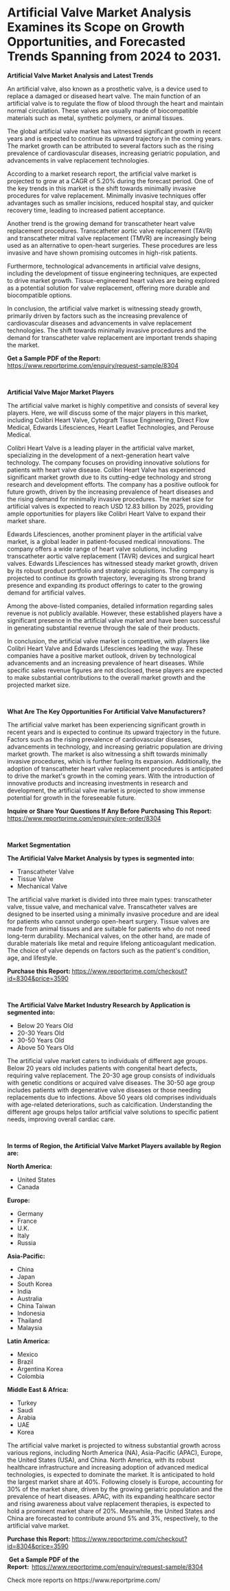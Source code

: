 <p><h1>Artificial Valve Market Analysis Examines its Scope on Growth Opportunities, and Forecasted Trends Spanning from 2024 to 2031.</h1></p><p><strong>Artificial Valve Market Analysis and Latest Trends</strong></p>
<p><p>An artificial valve, also known as a prosthetic valve, is a device used to replace a damaged or diseased heart valve. The main function of an artificial valve is to regulate the flow of blood through the heart and maintain normal circulation. These valves are usually made of biocompatible materials such as metal, synthetic polymers, or animal tissues.</p><p>The global artificial valve market has witnessed significant growth in recent years and is expected to continue its upward trajectory in the coming years. The market growth can be attributed to several factors such as the rising prevalence of cardiovascular diseases, increasing geriatric population, and advancements in valve replacement technologies.</p><p>According to a market research report, the artificial valve market is projected to grow at a CAGR of 5.20% during the forecast period. One of the key trends in this market is the shift towards minimally invasive procedures for valve replacement. Minimally invasive techniques offer advantages such as smaller incisions, reduced hospital stay, and quicker recovery time, leading to increased patient acceptance.</p><p>Another trend is the growing demand for transcatheter heart valve replacement procedures. Transcatheter aortic valve replacement (TAVR) and transcatheter mitral valve replacement (TMVR) are increasingly being used as an alternative to open-heart surgeries. These procedures are less invasive and have shown promising outcomes in high-risk patients.</p><p>Furthermore, technological advancements in artificial valve designs, including the development of tissue engineering techniques, are expected to drive market growth. Tissue-engineered heart valves are being explored as a potential solution for valve replacement, offering more durable and biocompatible options.</p><p>In conclusion, the artificial valve market is witnessing steady growth, primarily driven by factors such as the increasing prevalence of cardiovascular diseases and advancements in valve replacement technologies. The shift towards minimally invasive procedures and the demand for transcatheter valve replacement are important trends shaping the market.</p></p>
<p><strong>Get a Sample PDF of the Report:&nbsp;</strong> <a href="https://www.reportprime.com/enquiry/request-sample/8304">https://www.reportprime.com/enquiry/request-sample/8304</a></p>
<p>&nbsp;</p>
<p><strong>Artificial Valve Major Market Players</strong></p>
<p><p>The artificial valve market is highly competitive and consists of several key players. Here, we will discuss some of the major players in this market, including Colibri Heart Valve, Cytograft Tissue Engineering, Direct Flow Medical, Edwards Lifesciences, Heart Leaflet Technologies, and Perouse Medical.</p><p>Colibri Heart Valve is a leading player in the artificial valve market, specializing in the development of a next-generation heart valve technology. The company focuses on providing innovative solutions for patients with heart valve disease. Colibri Heart Valve has experienced significant market growth due to its cutting-edge technology and strong research and development efforts. The company has a positive outlook for future growth, driven by the increasing prevalence of heart diseases and the rising demand for minimally invasive procedures. The market size for artificial valves is expected to reach USD 12.83 billion by 2025, providing ample opportunities for players like Colibri Heart Valve to expand their market share.</p><p>Edwards Lifesciences, another prominent player in the artificial valve market, is a global leader in patient-focused medical innovations. The company offers a wide range of heart valve solutions, including transcatheter aortic valve replacement (TAVR) devices and surgical heart valves. Edwards Lifesciences has witnessed steady market growth, driven by its robust product portfolio and strategic acquisitions. The company is projected to continue its growth trajectory, leveraging its strong brand presence and expanding its product offerings to cater to the growing demand for artificial valves.</p><p>Among the above-listed companies, detailed information regarding sales revenue is not publicly available. However, these established players have a significant presence in the artificial valve market and have been successful in generating substantial revenue through the sale of their products.</p><p>In conclusion, the artificial valve market is competitive, with players like Colibri Heart Valve and Edwards Lifesciences leading the way. These companies have a positive market outlook, driven by technological advancements and an increasing prevalence of heart diseases. While specific sales revenue figures are not disclosed, these players are expected to make substantial contributions to the overall market growth and the projected market size.</p></p>
<p>&nbsp;</p>
<p><strong>What Are The Key Opportunities For Artificial Valve Manufacturers?</strong></p>
<p><p>The artificial valve market has been experiencing significant growth in recent years and is expected to continue its upward trajectory in the future. Factors such as the rising prevalence of cardiovascular diseases, advancements in technology, and increasing geriatric population are driving market growth. The market is also witnessing a shift towards minimally invasive procedures, which is further fueling its expansion. Additionally, the adoption of transcatheter heart valve replacement procedures is anticipated to drive the market's growth in the coming years. With the introduction of innovative products and increasing investments in research and development, the artificial valve market is projected to show immense potential for growth in the foreseeable future.</p></p>
<p><strong>Inquire or Share Your Questions If Any Before Purchasing This Report:</strong> <a href="https://www.reportprime.com/enquiry/pre-order/8304">https://www.reportprime.com/enquiry/pre-order/8304</a></p>
<p>&nbsp;</p>
<p><strong>Market Segmentation</strong></p>
<p><strong>The Artificial Valve Market Analysis by types is segmented into:</strong></p>
<p><ul><li>Transcatheter Valve</li><li>Tissue Valve</li><li>Mechanical Valve</li></ul></p>
<p><p>The artificial valve market is divided into three main types: transcatheter valve, tissue valve, and mechanical valve. Transcatheter valves are designed to be inserted using a minimally invasive procedure and are ideal for patients who cannot undergo open-heart surgery. Tissue valves are made from animal tissues and are suitable for patients who do not need long-term durability. Mechanical valves, on the other hand, are made of durable materials like metal and require lifelong anticoagulant medication. The choice of valve depends on factors such as the patient's condition, age, and lifestyle.</p></p>
<p><strong>Purchase this Report:&nbsp;</strong><a href="https://www.reportprime.com/checkout?id=8304&price=3590">https://www.reportprime.com/checkout?id=8304&price=3590</a></p>
<p>&nbsp;</p>
<p><strong>The Artificial Valve Market Industry Research by Application is segmented into:</strong></p>
<p><ul><li>Below 20 Years Old</li><li>20-30 Years Old</li><li>30-50 Years Old</li><li>Above 50 Years Old</li></ul></p>
<p><p>The artificial valve market caters to individuals of different age groups. Below 20 years old includes patients with congenital heart defects, requiring valve replacement. The 20-30 age group consists of individuals with genetic conditions or acquired valve diseases. The 30-50 age group includes patients with degenerative valve diseases or those needing replacements due to infections. Above 50 years old comprises individuals with age-related deteriorations, such as calcification. Understanding the different age groups helps tailor artificial valve solutions to specific patient needs, improving overall cardiac care.</p></p>
<p>&nbsp;</p>
<p><strong>In terms of Region, the Artificial Valve Market Players available by Region are:</strong></p>
<p>
    <p> <strong> North America: </strong>
        <ul>
            <li>United States</li>
            <li>Canada</li>
        </ul>
        </p> 
    <p> <strong> Europe: </strong>
        <ul>
            <li>Germany</li>
            <li>France</li>
            <li>U.K.</li>
            <li>Italy</li>
            <li>Russia</li>
        </ul>
        </p> 
    <p> <strong> Asia-Pacific: </strong>
        <ul>
            <li>China</li>
            <li>Japan</li>
            <li>South Korea</li>
            <li>India</li>
            <li>Australia</li>
            <li>China Taiwan</li>
            <li>Indonesia</li>
            <li>Thailand</li>
            <li>Malaysia</li>
        </ul>
        </p> 
    <p> <strong> Latin America: </strong>
        <ul>
            <li>Mexico</li>
            <li>Brazil</li>
            <li>Argentina Korea</li>
            <li>Colombia</li>
        </ul>
        </p> 
    <p> <strong> Middle East & Africa: </strong>
        <ul>
            <li>Turkey</li>
            <li>Saudi</li>
            <li>Arabia</li>
            <li>UAE</li>
            <li>Korea</li>
        </ul>
    </p>
    </p>
<p><p>The artificial valve market is projected to witness substantial growth across various regions, including North America (NA), Asia-Pacific (APAC), Europe, the United States (USA), and China. North America, with its robust healthcare infrastructure and increasing adoption of advanced medical technologies, is expected to dominate the market. It is anticipated to hold the largest market share at 40%. Following closely is Europe, accounting for 30% of the market share, driven by the growing geriatric population and the prevalence of heart diseases. APAC, with its expanding healthcare sector and rising awareness about valve replacement therapies, is expected to hold a prominent market share of 20%. Meanwhile, the United States and China are forecasted to contribute around 5% and 3%, respectively, to the artificial valve market.</p></p>
<p><strong>Purchase this Report: </strong><a href="https://www.reportprime.com/checkout?id=8304&price=3590">https://www.reportprime.com/checkout?id=8304&price=3590</a></p>
<p>&nbsp;<strong>Get a Sample PDF of the Report:&nbsp;&nbsp;</strong><a href="https://www.reportprime.com/enquiry/request-sample/8304">https://www.reportprime.com/enquiry/request-sample/8304</a></p>
<p><strong></strong></p>
<p>Check more reports on https://www.reportprime.com/</p>